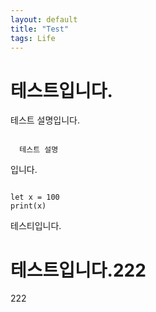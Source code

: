 ```yaml
---
layout: default
title: "Test"
tags: Life
---
```



# 테스트입니다.
테스트 설명입니다.

<pre><code>
  테스트 설명
</code></pre> 입니다.

<pre><code>
let x = 100
print(x)
</code></pre>

테스티입니다.

# 테스트입니다.222
222
